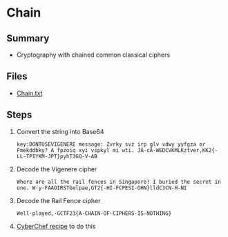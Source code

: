 # Chain

## Summary

- Cryptography with chained common classical ciphers

## Files

- [Chain.txt](Chain.txt)

## Steps

1. Convert the string into Base64

    ```text
    key:DONTUSEVIGENERE message: Zvrky svz irp glv vdwy yyfgza or Fmekddbky? A fpzoiq xyi vspkyl mi wti. JÂ·cÂ·WEDCVKMLKztver,KK2{-LL-TPIYKM-JPT}pyhT3GQ-V-AB
    ```

2. Decode the Vigenere cipher

    ```text
    Where are all the rail fences in Singapore? I buried the secret in one. W·y·FAAOIRSTGelpae,GT2{-HI-FCPESI-OHN}lldC3CN-H-NI
    ```

3. Decode the Rail Fence cipher

    ```text
    Well·played,·GCTF23{A-CHAIN-OF-CIPHERS-IS-NOTHING}
    ```

4. [CyberChef recipe](https://gchq.github.io/CyberChef/#recipe=From_Base64('A-Za-z0-9%2B/%3D',true,false)Find_/_Replace(%7B'option':'Regex','string':'.%2B:%20'%7D,'',true,false,true,false)Vigen%C3%A8re_Decode('DONTUSEVIGENERE')Find_/_Replace(%7B'option':'Regex','string':'.%2Bone.%20'%7D,'',true,false,true,false)Rail_Fence_Cipher_Decode(3,0)&input=YTJWNU9rUlBUbFJWVTBWV1NVZEZUa1ZTUlNCdFpYTnpZV2RsT2lCYWRuSnJlU0J6ZG5vZ2FYSndJR2RzZGlCMlpIZDVJSGw1Wm1kNllTQnZjaUJHYldWclpHUmlhM2svSUVFZ1puQjZiMmx4SUhoNWFTQjJjM0JyZVd3Z2JXa2dkM1JwTGlCS3dyZGp3cmRYUlVSRFZrdE5URXQ2ZEhabGNpeExTeko3TFV4TUxWUlFTVmxMVFMxS1VGUjljSGxvVkROSFVTMVdMVUZD) to do this
